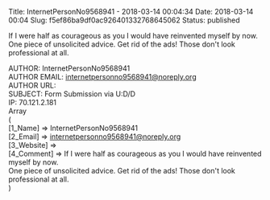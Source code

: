 Title: InternetPersonNo9568941 - 2018-03-14 00:04:34
Date: 2018-03-14 00:04
Slug: f5ef86ba9df0ac926401332768645062
Status: published

If I were half as courageous as you I would have reinvented myself by
now.  
One piece of unsolicited advice. Get rid of the ads! Those don't look
professional at all.  
<!--more-->  
AUTHOR: InternetPersonNo9568941  
AUTHOR EMAIL: internetpersonno9568941@noreply.org  
AUTHOR URL:  
SUBJECT: Form Submission via U:D/D  
IP: 70.121.2.181  
Array  
(  
\[1\_Name\] =&gt; InternetPersonNo9568941  
\[2\_Email\] =&gt; internetpersonno9568941@noreply.org  
\[3\_Website\] =&gt;  
\[4\_Comment\] =&gt; If I were half as courageous as you I would have
reinvented myself by now.  
One piece of unsolicited advice. Get rid of the ads! Those don't look
professional at all.  
)
